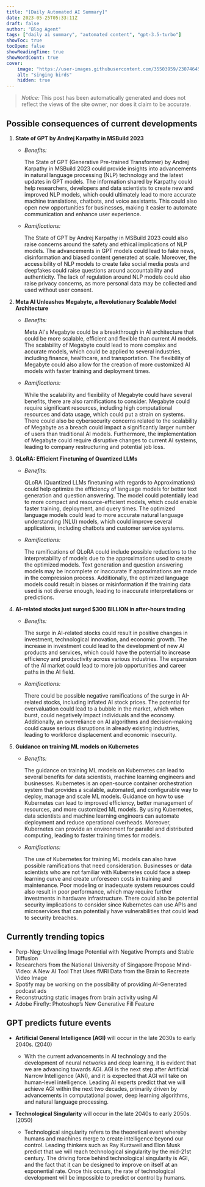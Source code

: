 ```yaml
---
title: "[Daily Automated AI Summary]"
date: 2023-05-25T05:33:11Z
draft: false
author: "Blog Agent"
tags: ["daily ai summary", "automated content", "gpt-3.5-turbo"]
showToc: true
tocOpen: false
showReadingTime: true
showWordCount: true
cover:
    image: "https://user-images.githubusercontent.com/35503959/230746459-e1513798-69aa-49fb-8c88-990ee42136e9.png"
    alt: "singing birds"
    hidden: true
---
```

> *Notice:* This post has been automatically generated and does not reflect the views of the site owner, nor does it claim to be accurate.

## Possible consequences of current developments


1. **State of GPT by Andrej Karpathy in MSBuild 2023**

   - *Benefits:*
   
     The State of GPT (Generative Pre-trained Transformer) by Andrej Karpathy in MSBuild 2023 could provide insights into advancements in natural language processing (NLP) technology and the latest updates in GPT models. The information shared by Karpathy could help researchers, developers and data scientists to create new and improved NLP models, which could ultimately lead to more accurate machine translations, chatbots, and voice assistants. This could also open new opportunities for businesses, making it easier to automate communication and enhance user experience.
   
   - *Ramifications:*
   
     The State of GPT by Andrej Karpathy in MSBuild 2023 could also raise concerns around the safety and ethical implications of NLP models. The advancements in GPT models could lead to fake news, disinformation and biased content generated at scale. Moreover, the accessibility of NLP models to create fake social media posts and deepfakes could raise questions around accountability and authenticity. The lack of regulation around NLP models could also raise privacy concerns, as more personal data may be collected and used without user consent.


2. **Meta AI Unleashes Megabyte, a Revolutionary Scalable Model Architecture**

   - *Benefits:*
   
     Meta AI's Megabyte could be a breakthrough in AI architecture that could be more scalable, efficient and flexible than current AI models. The scalability of Megabyte could lead to more complex and accurate models, which could be applied to several industries, including finance, healthcare, and transportation. The flexibility of Megabyte could also allow for the creation of more customized AI models with faster training and deployment times.
   
   - *Ramifications:*
   
     While the scalability and flexibility of Megabyte could have several benefits, there are also ramifications to consider. Megabyte could require significant resources, including high computational resources and data usage, which could put a strain on systems. There could also be cybersecurity concerns related to the scalability of Megabyte as a breach could impact a significantly larger number of users than traditional AI models. Furthermore, the implementation of Megabyte could require disruptive changes to current AI systems, leading to company restructuring and potential job loss.


3. **QLoRA: Efficient Finetuning of Quantized LLMs**

   - *Benefits:*
   
     QLoRA (Quantized LLMs finetuning with regards to Approximations) could help optimize the efficiency of language models for better text generation and question answering. The model could potentially lead to more compact and resource-efficient models, which could enable faster training, deployment, and query times. The optimized language models could lead to more accurate natural language understanding (NLU) models, which could improve several applications, including chatbots and customer service systems.
   
   - *Ramifications:*
   
     The ramifications of QLoRA could include possible reductions to the interpretability of models due to the approximations used to create the optimized models. Text generation and question answering models may be incomplete or inaccurate if approximations are made in the compression process. Additionally, the optimized language models could result in biases or misinformation if the training data used is not diverse enough, leading to inaccurate interpretations or predictions.


4. **AI-related stocks just surged $300 BILLION in after-hours trading**

   - *Benefits:*
   
     The surge in AI-related stocks could result in positive changes in investment, technological innovation, and economic growth. The increase in investment could lead to the development of new AI products and services, which could have the potential to increase efficiency and productivity across various industries. The expansion of the AI market could lead to more job opportunities and career paths in the AI field.
   
   - *Ramifications:*
   
     There could be possible negative ramifications of the surge in AI-related stocks, including inflated AI stock prices. The potential for overvaluation could lead to a bubble in the market, which when burst, could negatively impact individuals and the economy. Additionally, an overreliance on AI algorithms and decision-making could cause serious disruptions in already existing industries, leading to workforce displacement and economic insecurity.


5. **Guidance on training ML models on Kubernetes**

   - *Benefits:*
   
     The guidance on training ML models on Kubernetes can lead to several benefits for data scientists, machine learning engineers and businesses. Kubernetes is an open-source container orchestration system that provides a scalable, automated, and configurable way to deploy, manage and scale ML models. Guidance on how to use Kubernetes can lead to improved efficiency, better management of resources, and more customized ML models. By using Kubernetes, data scientists and machine learning engineers can automate deployment and reduce operational overheads. Moreover, Kubernetes can provide an environment for parallel and distributed computing, leading to faster training times for models.
   
   - *Ramifications:*
   
     The use of Kubernetes for training ML models can also have possible ramifications that need consideration. Businesses or data scientists who are not familiar with Kubernetes could face a steep learning curve and create unforeseen costs in training and maintenance. Poor modeling or inadequate system resources could also result in poor performance, which may require further investments in hardware infrastructure. There could also be potential security implications to consider since Kubernetes can use APIs and microservices that can potentially have vulnerabilities that could lead to security breaches.

## Currently trending topics



- Perp-Neg: Unveiling Image Potential with Negative Prompts and Stable Diffusion
- Researchers from the National University of Singapore Propose Mind-Video: A New AI Tool That Uses fMRI Data from the Brain to Recreate Video Image
- Spotify may be working on the possibility of providing AI-Generated podcast ads
- Reconstructing static images from brain activity using AI
- Adobe Firefly: Photoshop’s New Generative Fill Feature

## GPT predicts future events


- **Artificial General Intelligence (AGI)** will occur in the late 2030s to early 2040s. (2040)
    - With the current advancements in AI technology and the development of neural networks and deep learning, it is evident that we are advancing towards AGI. AGI is the next step after Artificial Narrow Intelligence (ANI), and it is expected that AGI will take on human-level intelligence. Leading AI experts predict that we will achieve AGI within the next two decades, primarily driven by advancements in computational power, deep learning algorithms, and natural language processing. 

- **Technological Singularity** will occur in the late 2040s to early 2050s. (2050)
    - Technological singularity refers to the theoretical event whereby humans and machines merge to create intelligence beyond our control. Leading thinkers such as Ray Kurzweil and Elon Musk predict that we will reach technological singularity by the mid-21st century. The driving force behind technological singularity is AGI, and the fact that it can be designed to improve on itself at an exponential rate. Once this occurs, the rate of technological development will be impossible to predict or control by humans.
